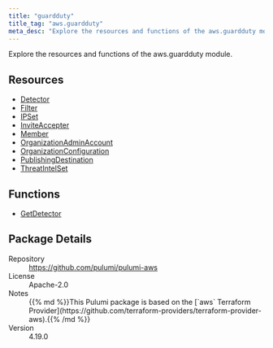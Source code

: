 ```yaml
---
title: "guardduty"
title_tag: "aws.guardduty"
meta_desc: "Explore the resources and functions of the aws.guardduty module."
---
```


<!-- WARNING: this file was generated by Pulumi Docs Generator. -->
<!-- Do not edit by hand unless you're certain you know what you are doing! -->

Explore the resources and functions of the aws.guardduty module.

<h2 id="resources">Resources</h2>
<ul class="api">
    <li><a href="detector" title="Detector"><span class="symbol resource"></span>Detector</a></li>
    <li><a href="filter" title="Filter"><span class="symbol resource"></span>Filter</a></li>
    <li><a href="ipset" title="IPSet"><span class="symbol resource"></span>IPSet</a></li>
    <li><a href="inviteaccepter" title="InviteAccepter"><span class="symbol resource"></span>InviteAccepter</a></li>
    <li><a href="member" title="Member"><span class="symbol resource"></span>Member</a></li>
    <li><a href="organizationadminaccount" title="OrganizationAdminAccount"><span class="symbol resource"></span>OrganizationAdminAccount</a></li>
    <li><a href="organizationconfiguration" title="OrganizationConfiguration"><span class="symbol resource"></span>OrganizationConfiguration</a></li>
    <li><a href="publishingdestination" title="PublishingDestination"><span class="symbol resource"></span>PublishingDestination</a></li>
    <li><a href="threatintelset" title="ThreatIntelSet"><span class="symbol resource"></span>ThreatIntelSet</a></li>
</ul>

<h2 id="functions">Functions</h2>
<ul class="api">
    <li><a href="getdetector" title="GetDetector"><span class="symbol function"></span>GetDetector</a></li>
</ul>

<h2 id="package-details">Package Details</h2>
<dl class="package-details">
	<dt>Repository</dt>
	<dd><a href="https://github.com/pulumi/pulumi-aws">https://github.com/pulumi/pulumi-aws</a></dd>
	<dt>License</dt>
	<dd>Apache-2.0</dd>
	<dt>Notes</dt>
	<dd>{{% md %}}This Pulumi package is based on the [`aws` Terraform Provider](https://github.com/terraform-providers/terraform-provider-aws).{{% /md %}}</dd>
	<dt>Version</dt>
	<dd>4.19.0</dd>
</dl>

